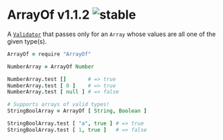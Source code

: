 
# ArrayOf v1.1.2 ![stable](https://img.shields.io/badge/stability-stable-4EBA0F.svg?style=flat)

A [`Validator`](https://github.com/aleclarson/Validator) that passes only for
an `Array` whose values are all one of the given type(s).

```coffee
ArrayOf = require "ArrayOf"

NumberArray = ArrayOf Number

NumberArray.test []       # => true
NumberArray.test [ 0 ]    # => true
NumberArray.test [ null ] # => false

# Supports arrays of valid types!
StringBoolArray = ArrayOf [ String, Boolean ]

StringBoolArray.test [ "a", true ] # => true
StringBoolArray.test [ 1, true ]   # => false
```
